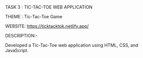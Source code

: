 TASK 3 : TIC-TAC-TOE WEB APPLICATION

THEME : Tic-Tac-Toe Game

WEBSITE: https://ticktacktok.netlify.app/

DESCRIPTION:-

Developed a Tic-Tac-Toe web application using HTML, CSS, and JavaScript.
